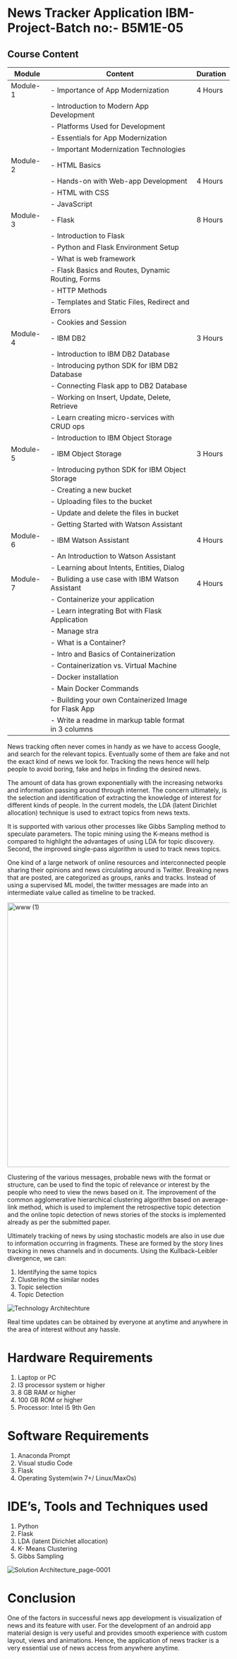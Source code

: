 # News Tracker Application IBM-Project-Batch no:- B5M1E-05

## Course Content

| Module   | Content                                             | Duration |
|----------|-----------------------------------------------------|----------|
| Module-1 | - Importance of App Modernization                   | 4 Hours  |
|          | - Introduction to Modern App Development            |          |
|          | - Platforms Used for Development                    |          |
|          | - Essentials for App Modernization                  |          |
|          | - Important Modernization Technologies              |          |
| Module-2 | - HTML Basics                                       |          |
|          | - Hands-on with Web-app Development                 | 4 Hours  |
|          |   - HTML with CSS                                   |          |
|          |   - JavaScript                                     |          |
| Module-3 | - Flask                                            | 8 Hours  |
|          |   - Introduction to Flask                          |          |
|          |   - Python and Flask Environment Setup             |          |
|          |   - What is web framework                          |          |
|          |   - Flask Basics and Routes, Dynamic Routing, Forms|          |
|          |   - HTTP Methods                                   |          |
|          |   - Templates and Static Files, Redirect and Errors|          |
|          |   - Cookies and Session                            |          |
| Module-4 | - IBM DB2                                          | 3 Hours  |
|          |   - Introduction to IBM DB2 Database               |          |
|          |   - Introducing python SDK for IBM DB2 Database    |          |
|          |   - Connecting Flask app to DB2 Database           |          |
|          |   - Working on Insert, Update, Delete, Retrieve    |          |
|          |   - Learn creating micro-services with CRUD ops    |          |
|          |   - Introduction to IBM Object Storage             |          |
| Module-5 | - IBM Object Storage                               | 3 Hours  |
|          |   - Introducing python SDK for IBM Object Storage  |          |
|          |   - Creating a new bucket                          |          |
|          |   - Uploading files to the bucket                  |          |
|          |   - Update and delete the files in bucket          |          |
|          |   - Getting Started with Watson Assistant          |          |
| Module-6 | - IBM Watson Assistant                             | 4 Hours  |
|          |   - An Introduction to Watson Assistant            |          |
|          |   - Learning about Intents, Entities, Dialog       |          |
| Module-7 | - Buliding a use case with IBM Watson Assistant    | 4 Hours  |
|          |   - Containerize your application                  |          |
|          |   - Learn integrating Bot with Flask Application   |          |
|          |   - Manage stra                                    |          |
|          |   - What is a Container?                           |          |
|          |   - Intro and Basics of Containerization          |          |
|          |   - Containerization vs. Virtual Machine           |          |
|          |   - Docker installation                            |          |
|          |   - Main Docker Commands                           |          |
|          |   - Building your own Containerized Image for Flask App |     |
|          |   - Write a readme in markup table format in 3 columns     |  |


News tracking often never comes in handy as we have to access Google, and search for the relevant topics. Eventually some of them are fake and not the exact kind of news we look for. Tracking the news hence will help people to avoid boring, fake and helps in finding the desired news.


The amount of data has grown exponentially with the increasing networks and information passing around through internet. The concern ultimately, is the selection and identification of extracting the knowledge of interest for different kinds of people. In the current models, the LDA (latent Dirichlet allocation) technique is used to extract topics from news texts. 

It is supported with various other processes like Gibbs Sampling method to speculate parameters. 
The topic mining using the K-means method is compared to highlight the advantages of using LDA for topic discovery. Second, the improved single-pass algorithm is used to track news topics.

One kind of a large network of online resources and interconnected people sharing their opinions and news circulating around is Twitter.  Breaking news that are posted, are categorized as groups, ranks and tracks. Instead of using a supervised ML model, the twitter messages are made into an intermediate value called as timeline to be tracked.

<img src="https://github.com/Pushpakumar02/pushpakumar02.github.io/blob/main/images/newstracker_app.png" alt="www (1)" width="600">


Clustering of the various messages, probable news with the format or structure, can be used to find the topic of relevance or interest by the people who need to view the news based on it. The improvement of the common agglomerative hierarchical clustering algorithm based on average-link method, which is used to implement the retrospective topic detection and the online topic detection of news stories of the stocks is implemented already as per the submitted paper. 

Ultimately tracking of news by using stochastic models are also in use due to information occurring in fragments. These are formed by the story lines tracking in news channels and in documents. Using the Kullback–Leibler divergence, we can:
1)	Identifying the same topics
2)	Clustering the similar nodes
3)	Topic selection
4)	Topic Detection


![Technology Architechture](https://user-images.githubusercontent.com/66555276/196895753-90542501-710f-4e94-8bdb-08aa2e780817.jpg)

Real time updates can be obtained by everyone at anytime and anywhere in the area of interest without any hassle.

# Hardware Requirements
1.	Laptop or PC
2.	I3 processor system or higher
3.	8 GB RAM or higher
4.	100 GB ROM or higher
5.	Processor: Intel i5 9th Gen

# Software Requirements
1.	Anaconda Prompt
2.	Visual studio Code
3.	Flask
4.	Operating System(win 7+/ Linux/MaxOs)

# IDE’s, Tools and Techniques used
1.	Python
2.	Flask
3.	LDA (latent Dirichlet allocation) 
4.	K- Means Clustering
5. Gibbs Sampling 

![Solution Architecture_page-0001](https://user-images.githubusercontent.com/66555276/196893314-5cf3fcf2-4e17-497f-85eb-81cd0b2d01db.jpg)

# Conclusion

One of the factors in successful news app development is visualization of news and its feature with user. For the development of an android app material design is very useful and provides smooth experience with custom layout, views and animations. Hence, the application of news tracker is a very essential use of news access from anywhere anytime.


